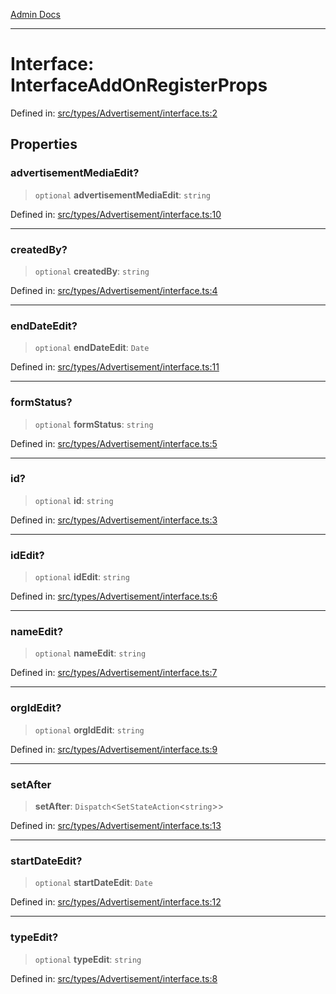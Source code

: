 [Admin Docs](/)

***

# Interface: InterfaceAddOnRegisterProps

Defined in: [src/types/Advertisement/interface.ts:2](https://github.com/PalisadoesFoundation/talawa-admin/blob/main/src/types/Advertisement/interface.ts#L2)

## Properties

### advertisementMediaEdit?

> `optional` **advertisementMediaEdit**: `string`

Defined in: [src/types/Advertisement/interface.ts:10](https://github.com/PalisadoesFoundation/talawa-admin/blob/main/src/types/Advertisement/interface.ts#L10)

***

### createdBy?

> `optional` **createdBy**: `string`

Defined in: [src/types/Advertisement/interface.ts:4](https://github.com/PalisadoesFoundation/talawa-admin/blob/main/src/types/Advertisement/interface.ts#L4)

***

### endDateEdit?

> `optional` **endDateEdit**: `Date`

Defined in: [src/types/Advertisement/interface.ts:11](https://github.com/PalisadoesFoundation/talawa-admin/blob/main/src/types/Advertisement/interface.ts#L11)

***

### formStatus?

> `optional` **formStatus**: `string`

Defined in: [src/types/Advertisement/interface.ts:5](https://github.com/PalisadoesFoundation/talawa-admin/blob/main/src/types/Advertisement/interface.ts#L5)

***

### id?

> `optional` **id**: `string`

Defined in: [src/types/Advertisement/interface.ts:3](https://github.com/PalisadoesFoundation/talawa-admin/blob/main/src/types/Advertisement/interface.ts#L3)

***

### idEdit?

> `optional` **idEdit**: `string`

Defined in: [src/types/Advertisement/interface.ts:6](https://github.com/PalisadoesFoundation/talawa-admin/blob/main/src/types/Advertisement/interface.ts#L6)

***

### nameEdit?

> `optional` **nameEdit**: `string`

Defined in: [src/types/Advertisement/interface.ts:7](https://github.com/PalisadoesFoundation/talawa-admin/blob/main/src/types/Advertisement/interface.ts#L7)

***

### orgIdEdit?

> `optional` **orgIdEdit**: `string`

Defined in: [src/types/Advertisement/interface.ts:9](https://github.com/PalisadoesFoundation/talawa-admin/blob/main/src/types/Advertisement/interface.ts#L9)

***

### setAfter

> **setAfter**: `Dispatch`\<`SetStateAction`\<`string`\>\>

Defined in: [src/types/Advertisement/interface.ts:13](https://github.com/PalisadoesFoundation/talawa-admin/blob/main/src/types/Advertisement/interface.ts#L13)

***

### startDateEdit?

> `optional` **startDateEdit**: `Date`

Defined in: [src/types/Advertisement/interface.ts:12](https://github.com/PalisadoesFoundation/talawa-admin/blob/main/src/types/Advertisement/interface.ts#L12)

***

### typeEdit?

> `optional` **typeEdit**: `string`

Defined in: [src/types/Advertisement/interface.ts:8](https://github.com/PalisadoesFoundation/talawa-admin/blob/main/src/types/Advertisement/interface.ts#L8)
